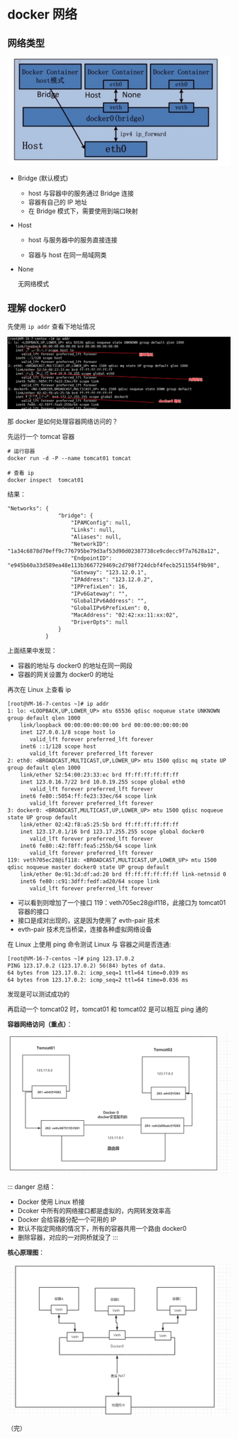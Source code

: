 # docker 网络

## 网络类型

![网络模式](images/网络模式.jpg)

+ Bridge (默认模式)

  + host 与容器中的服务通过 Bridge 连接
  + 容器有自己的 IP 地址
  + 在 Bridge 模式下，需要使用到端口映射

+ Host

  + host 与服务器中的服务直接连接

  + 容器与 host 在同一局域网类

+ None

  无网络模式

## 理解 docker0

先使用 `ip addr` 查看下地址情况

![docker](./images/net1.png)

那 docker 是如何处理容器网络访问的？

先运行一个 tomcat 容器

```shell script
# 运行容器
docker run -d -P --name tomcat01 tomcat

# 查看 ip
docker inspect  tomcat01
```
结果：
```shell script
"Networks": {
                "bridge": {
                    "IPAMConfig": null,
                    "Links": null,
                    "Aliases": null,
                    "NetworkID": "1a34c6878d70eff9c776795be79d3af53d90d02387738ce9cdecc9f7a7628a12",
                    "EndpointID": "e945b60a33d589ea48e113b3667729469c2d798f724dcbf4fecb2511554f9b98",
                    "Gateway": "123.12.0.1",
                    "IPAddress": "123.12.0.2",
                    "IPPrefixLen": 16,
                    "IPv6Gateway": "",
                    "GlobalIPv6Address": "",
                    "GlobalIPv6PrefixLen": 0,
                    "MacAddress": "02:42:xx:11:xx:02",
                    "DriverOpts": null
                }
            }
```
上面结果中发现：
+ 容器的地址与 docker0 的地址在同一网段
+ 容器的网关设置为 docker0 的地址

再次在 Linux 上查看 ip
```shell script
[root@VM-16-7-centos ~]# ip addr
1: lo: <LOOPBACK,UP,LOWER_UP> mtu 65536 qdisc noqueue state UNKNOWN group default qlen 1000
    link/loopback 00:00:00:00:00:00 brd 00:00:00:00:00:00
    inet 127.0.0.1/8 scope host lo
       valid_lft forever preferred_lft forever
    inet6 ::1/128 scope host 
       valid_lft forever preferred_lft forever
2: eth0: <BROADCAST,MULTICAST,UP,LOWER_UP> mtu 1500 qdisc mq state UP group default qlen 1000
    link/ether 52:54:00:23:33:ec brd ff:ff:ff:ff:ff:ff
    inet 123.0.16.7/22 brd 10.0.19.255 scope global eth0
       valid_lft forever preferred_lft forever
    inet6 fe80::5054:ff:fe23:33ec/64 scope link 
       valid_lft forever preferred_lft forever
3: docker0: <BROADCAST,MULTICAST,UP,LOWER_UP> mtu 1500 qdisc noqueue state UP group default 
    link/ether 02:42:f8:a5:25:5b brd ff:ff:ff:ff:ff:ff
    inet 123.17.0.1/16 brd 123.17.255.255 scope global docker0
       valid_lft forever preferred_lft forever
    inet6 fe80::42:f8ff:fea5:255b/64 scope link 
       valid_lft forever preferred_lft forever
119: veth705ec28@if118: <BROADCAST,MULTICAST,UP,LOWER_UP> mtu 1500 qdisc noqueue master docker0 state UP group default 
    link/ether 0e:91:3d:df:ad:20 brd ff:ff:ff:ff:ff:ff link-netnsid 0
    inet6 fe80::c91:3dff:fedf:ad20/64 scope link 
       valid_lft forever preferred_lft forever
```
+ 可以看到则增加了一个接口 119：veth705ec28@if118，此接口为 tomcat01 容器的接口
+ 接口是成对出现的，这是因为使用了 evth-pair 技术
+ evth-pair 技术充当桥梁，连接各种虚拟网络设备

在 Linux 上使用 ping 命令测试 Linux 与 容器之间是否连通:
```shell script
[root@VM-16-7-centos ~]# ping 123.17.0.2
PING 123.17.0.2 (123.17.0.2) 56(84) bytes of data.
64 bytes from 123.17.0.2: icmp_seq=1 ttl=64 time=0.039 ms
64 bytes from 123.17.0.2: icmp_seq=2 ttl=64 time=0.036 ms
```
发现是可以测试成功的

再启动一个 tomcat02 时，tomcat01 和 tomcat02 是可以相互 ping 通的

**容器网络访问（重点）**：

![docker](./images/net2.png)

::: danger 总结：
+ Docker 使用 Linux 桥接
+ Dcoker 中所有的网络接口都是虚拟的，内网转发效率高
+ Docker 会给容器分配一个可用的 IP 
+ 默认不指定网络的情况下，所有的容器共用一个路由 docker0
+ 删除容器，对应的一对网桥就没了
:::

**核心原理图**：

![docker](./images/net3.png)

（完）
